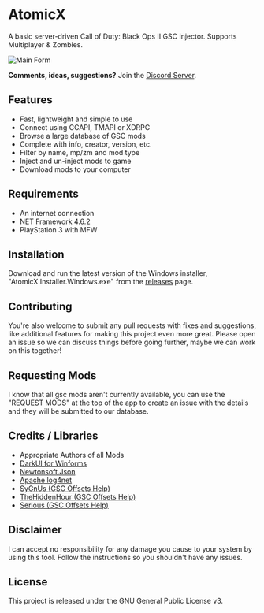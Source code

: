<h1 align="left">AtomicX</h1>

A basic server-driven Call of Duty: Black Ops II GSC injector. Supports Multiplayer & Zombies.

![Main Form](https://github.com/ohhsodead/AtomicX/blob/master/.screenshots/demo/MainForm.png?raw=true) 

**Comments, ideas, suggestions?** Join the [Discord Server](https://discord.gg/sqpktsCHUg).

## Features
* Fast, lightweight and simple to use
* Connect using CCAPI, TMAPI or XDRPC
* Browse a large database of GSC mods
* Complete with info, creator, version, etc.
* Filter by name, mp/zm and mod type
* Inject and un-inject mods to game
* Download mods to your computer

## Requirements
* An internet connection
* NET Framework 4.6.2
* PlayStation 3 with MFW

## Installation
Download and run the latest version of the Windows installer, "AtomicX.Installer.Windows.exe" from the [releases](https://github.com/ohhsodead/AtomicX/releases/latest) page.
 
## Contributing
You're also welcome to submit any pull requests with fixes and suggestions, like additional features for making this project even more great. Please open an issue so we can discuss things before going further, maybe we can work on this together!
 
## Requesting Mods
I know that all gsc mods aren't currently available, you can use the "REQUEST MODS" at the top of the app to create an issue with the details and they will be submitted to our database.
 
## Credits / Libraries
- Appropriate Authors of all Mods
- [DarkUI for Winforms](https://github.com/RobinPerris/DarkUI)
- [Newtonsoft.Json](https://www.newtonsoft.com/json)
- [Apache log4net](https://logging.apache.org/log4net/)
- [SyGnUs (GSC Offsets Help)](https://github.com/SyGnUs)
- [TheHiddenHour (GSC Offsets Help)](https://github.com/TheHiddenHour)
- [Serious (GSC Offsets Help)](https://www.youtube.com/user/anthonything)
 
## Disclaimer
I can accept no responsibility for any damage you cause to your system by using this tool. Follow the instructions so you shouldn't have any issues.

## License
This project is released under the GNU General Public License v3.
